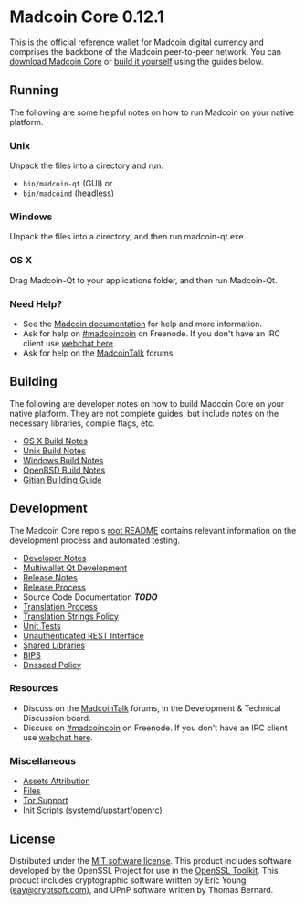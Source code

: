 Madcoin Core 0.12.1
=====================

This is the official reference wallet for Madcoin digital currency and comprises the backbone of the Madcoin peer-to-peer network. You can [download Madcoin Core](https://www.madcoin.space) or [build it yourself](#building) using the guides below.

Running
---------------------
The following are some helpful notes on how to run Madcoin on your native platform.

### Unix

Unpack the files into a directory and run:

- `bin/madcoin-qt` (GUI) or
- `bin/madcoind` (headless)

### Windows

Unpack the files into a directory, and then run madcoin-qt.exe.

### OS X

Drag Madcoin-Qt to your applications folder, and then run Madcoin-Qt.

### Need Help?

* See the [Madcoin documentation](https://madcoincoin.atlassian.net/wiki/display/DOC)
for help and more information.
* Ask for help on [#madcoincoin](http://webchat.freenode.net?channels=madcoincoin) on Freenode. If you don't have an IRC client use [webchat here](http://webchat.freenode.net?channels=madcoincoin).
* Ask for help on the [MadcoinTalk](https://madcointalk.org/) forums.

Building
---------------------
The following are developer notes on how to build Madcoin Core on your native platform. They are not complete guides, but include notes on the necessary libraries, compile flags, etc.

- [OS X Build Notes](build-osx.md)
- [Unix Build Notes](build-unix.md)
- [Windows Build Notes](build-windows.md)
- [OpenBSD Build Notes](build-openbsd.md)
- [Gitian Building Guide](gitian-building.md)

Development
---------------------
The Madcoin Core repo's [root README](/README.md) contains relevant information on the development process and automated testing.

- [Developer Notes](developer-notes.md)
- [Multiwallet Qt Development](multiwallet-qt.md)
- [Release Notes](release-notes.md)
- [Release Process](release-process.md)
- Source Code Documentation ***TODO***
- [Translation Process](translation_process.md)
- [Translation Strings Policy](translation_strings_policy.md)
- [Unit Tests](unit-tests.md)
- [Unauthenticated REST Interface](REST-interface.md)
- [Shared Libraries](shared-libraries.md)
- [BIPS](bips.md)
- [Dnsseed Policy](dnsseed-policy.md)

### Resources
* Discuss on the [MadcoinTalk](https://madcointalk.org/) forums, in the Development & Technical Discussion board.
* Discuss on [#madcoincoin](http://webchat.freenode.net/?channels=madcoincoin) on Freenode. If you don't have an IRC client use [webchat here](http://webchat.freenode.net/?channels=madcoincoin).

### Miscellaneous
- [Assets Attribution](assets-attribution.md)
- [Files](files.md)
- [Tor Support](tor.md)
- [Init Scripts (systemd/upstart/openrc)](init.md)

License
---------------------
Distributed under the [MIT software license](http://www.opensource.org/licenses/mit-license.php).
This product includes software developed by the OpenSSL Project for use in the [OpenSSL Toolkit](https://www.openssl.org/). This product includes
cryptographic software written by Eric Young ([eay@cryptsoft.com](mailto:eay@cryptsoft.com)), and UPnP software written by Thomas Bernard.
